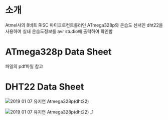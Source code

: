# 소개
Atmel사의 8비트 RISC 마이크로컨트롤러인 ATmega328p와
온습도 센서인 dht22을 사용하여 실내 온습도정보를 avr studio에 출력하여 확인함

# ATmega328p Data Sheet 
파일의 pdf파일 참고

# DHT22 Data Sheet
![2019 01 07 유지연 Atmega328p(dht22)](https://user-images.githubusercontent.com/57094856/134771624-fe3619dc-4d91-4ff9-b6d9-54b8f8815841.jpg)

![2019 01 07 유지연 Atmega328p(dht22) _1](https://user-images.githubusercontent.com/57094856/134771630-8c5e8e6b-2f78-44df-8f68-ef6553f75880.jpg)
